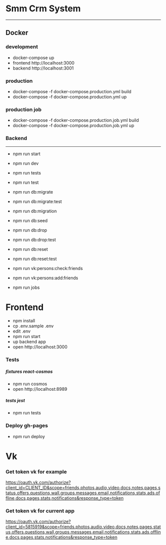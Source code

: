 # Smm Crm System
---

## Docker

### development
  - docker-compose up
  - frontend http://localhost:3000
  - backend http://localhost:3001

### production
- docker-compose -f docker-compose.production.yml build
- docker-compose -f docker-compose.production.yml up

### production job
- docker-compose -f docker-compose.production.job.yml build
- docker-compose -f docker-compose.production.job.yml up

### Backend
---

  - npm run start
  - npm run dev
  - npm run tests
  - npm run test

  - npm run db:migrate
  - npm run db:migrate:test
  - npm run db:migration
  - npm run db:seed

  - npm run db:drop
  - npm run db:drop:test

  - npm run db:reset
  - npm run db:reset:test

  - npm run vk:persons:check:friends
  - npm run vk:persons:add:friends

  - npm run jobs

# Frontend

- npm install
- cp .env.sample .env
- edit .env
- npm run start
- up backend app
- open http://localhost:3000

### Tests

##### fixtures react-cosmos
  - npm run cosmos
  - open http://localhost:8989

##### tests jest
  - npm run tests

### Deploy gh-pages
  - npm run deploy

# Vk

### Get token vk for example
https://oauth.vk.com/authorize?client_id=CLIENT_ID&scope=friends,photos,audio,video,docs,notes,pages,status,offers,questions,wall,groups,messages,email,notifications,stats,ads,offline,docs,pages,stats,notifications&response_type=token

### Get token vk for current app
https://oauth.vk.com/authorize?client_id=5815919&scope=friends,photos,audio,video,docs,notes,pages,status,offers,questions,wall,groups,messages,email,notifications,stats,ads,offline,docs,pages,stats,notifications&response_type=token

